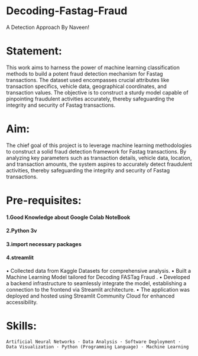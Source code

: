 # Decoding-Fastag-Fraud
A Detection Approach By Naveen!

# Statement:
This work aims to harness the power of machine learning classification methods to build a potent fraud detection mechanism for Fastag transactions. The dataset used encompasses crucial attributes like transaction specifics, vehicle data, geographical coordinates, and transaction values. The objective is to construct a sturdy model capable of pinpointing fraudulent activities accurately, thereby safeguarding the integrity and security of Fastag transactions.


# Aim:

The chief goal of this project is to leverage machine learning methodologies to construct a solid fraud detection framework for Fastag transactions. By analyzing key parameters such as transaction details, vehicle data, location, and transaction amounts, the system aspires to accurately detect fraudulent activities, thereby safeguarding the integrity and security of Fastag transactions.
# Pre-requisites:
#### 1.Good Knowledge about Google Colab NoteBook
#### 2.Python 3v
#### 3.import necessary packages
#### 4.streamlit



• Collected data from Kaggle Datasets for comprehensive analysis.
• Built a Machine Learning Model tailored for Decoding FASTag Fraud .
• Developed a backend infrastructure to seamlessly integrate the model, establishing a connection to the frontend via Streamlit architecture.
• The application was deployed and hosted using Streamlit Community Cloud for enhanced accessibility.
# Skills:
    Artificial Neural Networks · Data Analysis · Software Deployment · Data Visualization · Python (Programming Language) · Machine Learning
